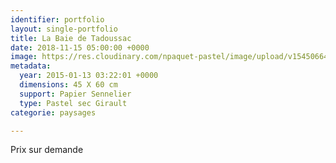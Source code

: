 ```yaml
---
identifier: portfolio
layout: single-portfolio
title: La Baie de Tadoussac
date: 2018-11-15 05:00:00 +0000
image: https://res.cloudinary.com/npaquet-pastel/image/upload/v1545066494/La-Baie-de-Tadoussac-pastel-45-X-60-cm-2014.jpg
metadata:
  year: 2015-01-13 03:22:01 +0000
  dimensions: 45 X 60 cm
  support: Papier Sennelier
  type: Pastel sec Girault
categorie: paysages

---
```

Prix sur demande